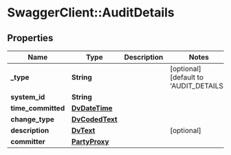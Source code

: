 # SwaggerClient::AuditDetails

## Properties
Name | Type | Description | Notes
------------ | ------------- | ------------- | -------------
**_type** | **String** |  | [optional] [default to &#x27;AUDIT_DETAILS&#x27;]
**system_id** | **String** |  | 
**time_committed** | [**DvDateTime**](DvDateTime.md) |  | 
**change_type** | [**DvCodedText**](DvCodedText.md) |  | 
**description** | [**DvText**](DvText.md) |  | [optional] 
**committer** | [**PartyProxy**](PartyProxy.md) |  | 

